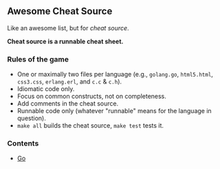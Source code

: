 Awesome Cheat Source
--------------------

Like an awesome list, but for _cheat source_.

**Cheat source is a runnable cheat sheet.**

### Rules of the game

-   One or maximally two files per language (e.g., `golang.go`,
    `html5.html`, `css3.css`, `erlang.erl`, and `c.c` & `c.h`).
-   Idiomatic code only.
-   Focus on common constructs, not on completeness.
-   Add comments in the cheat source.
-   Runnable code only (whatever "runnable" means for the language in
    question).
-   `make all` builds the cheat source, `make test` tests it.

### Contents

-   [Go](golang.go)
